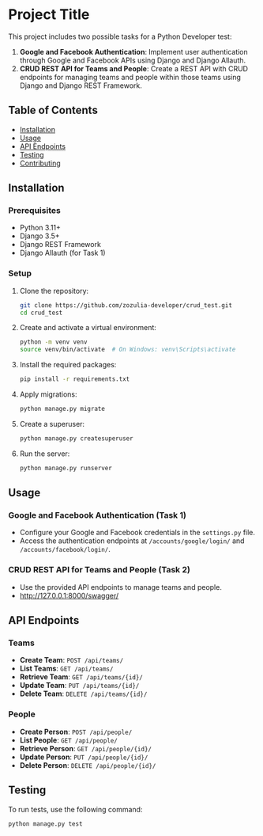 # Project Title

This project includes two possible tasks for a Python Developer test:

1. **Google and Facebook Authentication**: Implement user authentication through Google and Facebook APIs using Django and Django Allauth.
2. **CRUD REST API for Teams and People**: Create a REST API with CRUD endpoints for managing teams and people within those teams using Django and Django REST Framework.

## Table of Contents
- [Installation](#installation)
- [Usage](#usage)
- [API Endpoints](#api-endpoints)
- [Testing](#testing)
- [Contributing](#contributing)

## Installation

### Prerequisites
- Python 3.11+
- Django 3.5+
- Django REST Framework
- Django Allauth (for Task 1)

### Setup
1. Clone the repository:
    ```sh
    git clone https://github.com/zozulia-developer/crud_test.git
    cd crud_test
    ```

2. Create and activate a virtual environment:
    ```sh
    python -m venv venv
    source venv/bin/activate  # On Windows: venv\Scripts\activate
    ```

3. Install the required packages:
    ```sh
    pip install -r requirements.txt
    ```

4. Apply migrations:
    ```sh
    python manage.py migrate
    ```

5. Create a superuser:
    ```sh
    python manage.py createsuperuser
    ```

6. Run the server:
    ```sh
    python manage.py runserver
    ```

## Usage

### Google and Facebook Authentication (Task 1)
- Configure your Google and Facebook credentials in the `settings.py` file.
- Access the authentication endpoints at `/accounts/google/login/` and `/accounts/facebook/login/`.

### CRUD REST API for Teams and People (Task 2)
- Use the provided API endpoints to manage teams and people.
- http://127.0.0.1:8000/swagger/

## API Endpoints

### Teams
- **Create Team**: `POST /api/teams/`
- **List Teams**: `GET /api/teams/`
- **Retrieve Team**: `GET /api/teams/{id}/`
- **Update Team**: `PUT /api/teams/{id}/`
- **Delete Team**: `DELETE /api/teams/{id}/`

### People
- **Create Person**: `POST /api/people/`
- **List People**: `GET /api/people/`
- **Retrieve Person**: `GET /api/people/{id}/`
- **Update Person**: `PUT /api/people/{id}/`
- **Delete Person**: `DELETE /api/people/{id}/`

## Testing
To run tests, use the following command:
```sh
python manage.py test
```
